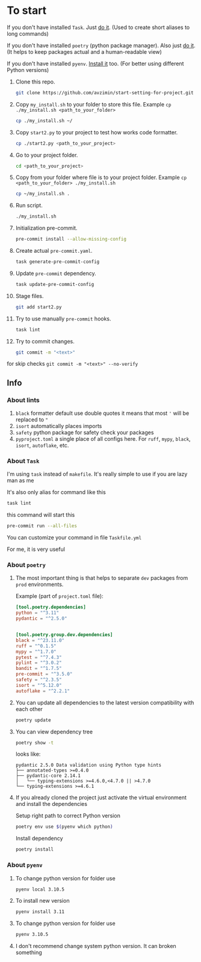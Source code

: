 # To start

If you don't have installed `Task`. Just [do it](https://taskfile.dev/ru-RU/installation/). (Used to create short aliases to long commands)

If you don't have installed `poetry` (python package manager). Also just [do it](https://python-poetry.org/docs/#installation). (It helps to keep packages actual and a human-readable view)

If you don't have installed `pyenv`. [Install it](https://github.com/pyenv/pyenv#installation) too. (For better using different Python versions)

1. Clone this repo.

    ```sh
    git clone https://github.com/avzimin/start-setting-for-project.git
    ```

2. Copy `my_install.sh` to your folder to store this file. Example `cp ./my_install.sh <path_to_your_folder>`

    ```sh
    cp ./my_install.sh ~/
    ```

3. Copy `start2.py` to your project to test how works code formatter.

    ```sh
    cp ./start2.py <path_to_your_project>
    ```

4. Go to your project folder.

    ```sh
    cd <path_to_your_project>
    ```

5. Copy from your folder where file is to your project folder.  Example `cp <path_to_your_folder> ./my_install.sh`

    ```sh
    cp ~/my_install.sh .
    ```

6. Run script.

    ```sh
    ./my_install.sh
    ```

7. Initialization pre-commit.

    ```sh
    pre-commit install --allow-missing-config
    ```

8. Create actual `pre-commit.yaml`.

    ```sh
    task generate-pre-commit-config
    ```

9. Update `pre-commit` dependency.

    ```sh
    task update-pre-commit-config
    ```

10. Stage files.

    ```sh
    git add start2.py
    ```

11. Try to use manually `pre-commit` hooks.

    ```sh
    task lint
    ```

12. Try to commit changes.

    ```sh
    git commit -m "<text>"
    ```

for skip checks `git commit -m "<text>" --no-verify`

## Info

### About lints

1. `black` formatter default use double quotes it means that most `'` will be replaced to `"`
2. `isort` automatically places imports
3. `safety` python package for safety check your packages
4. `pyproject.toml` a single place of all configs here. For `ruff`, `mypy`, `black`, `isort`, `autoflake`, etc.

### About `Task`

I'm using `task` instead of `makefile`. It's really simple to use if you are lazy man as me

It's also only alias for command like this

```sh
task lint
```

this command will start this

```sh
pre-commit run --all-files
```

You can customize your command in file `Taskfile.yml`

For me, it is very useful

### About `poetry`

1. The most important thing is that helps to separate `dev` packages from `prod` environments.

    Example (part of `project.toml` file):

    ```toml
    [tool.poetry.dependencies]
    python = "^3.11"
    pydantic = "^2.5.0"


    [tool.poetry.group.dev.dependencies]
    black = "^23.11.0"
    ruff = "^0.1.5"
    mypy = "^1.7.0"
    pytest = "^7.4.3"
    pylint = "^3.0.2"
    bandit = "^1.7.5"
    pre-commit = "^3.5.0"
    safety = "^2.3.5"
    isort = "^5.12.0"
    autoflake = "^2.2.1"
    ```

2. You can update all dependencies to the latest version  compatibility with each other

    ```sh
    poetry update
    ```

3. You can view dependency tree

    ```sh
    poetry show -t
    ```

    looks like:

    ```no-highlight
    pydantic 2.5.0 Data validation using Python type hints
    ├── annotated-types >=0.4.0
    ├── pydantic-core 2.14.1
    │   └── typing-extensions >=4.6.0,<4.7.0 || >4.7.0
    └── typing-extensions >=4.6.1
    ```

4. If you already cloned the project just activate the virtual environment and install the dependencies

    Setup right path to correct Python version

    ```sh
    poetry env use $(pyenv which python)
    ```

    Install dependency

    ```sh
    poetry install
    ```

### About `pyenv`

1. To change python version for folder use

    ```sh
    pyenv local 3.10.5
    ```

2. To install new version

    ```sh
    pyenv install 3.11
    ```

3. To change python version for folder use

    ```sh
    pyenv 3.10.5
    ```

4. I don't recommend change system python version. It can broken something
